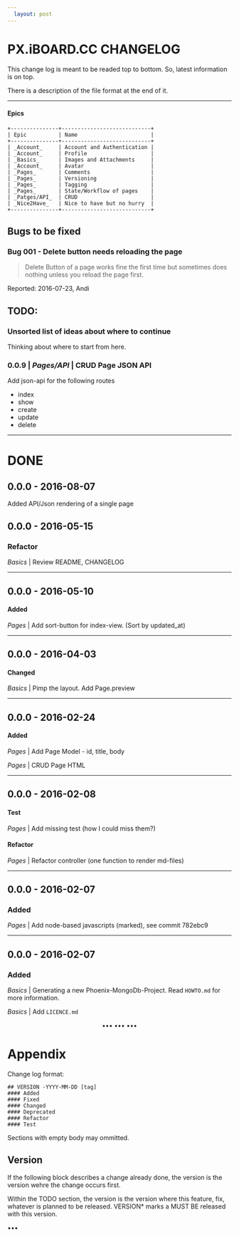 ```yaml
---
  layout: post
---
```


# PX.iBOARD.CC CHANGELOG

This change log is meant to be readed top to bottom. So, latest information
is on top.

There is a description of the file format at the end of it.

----

#### Epics


    +---------------+----------------------------+
    | Epic          | Name                       |
    +---------------+----------------------------+
    | _Account_     | Account and Authentication |
    | _Account_     | Profile                    |
    | _Basics_      | Images and Attachments     |
    | _Account_     | Avatar                     |
    | _Pages_       | Comments                   |
    | _Pages_       | Versioning                 |
    | _Pages_       | Tagging                    |
    | _Pages_       | State/Workflow of pages    |
    | _Patges/API_  | CRUD                       |
    | _Nice2Have_   | Nice to have but no hurry  |
    +---------------+----------------------------+

## Bugs to be fixed

### Bug 001 - Delete button needs reloading the page

> Delete Button of a page works fine the first time but sometimes does 
> nothing unless you reload the page first.

Reported: 2016-07-23, Andi

## TODO:

### Unsorted list of ideas about where to continue

Thinking about where to start from here.

### 0.0.9 | _Pages/API_ | CRUD Page JSON API

Add json-api for the following routes

  - index
  - show
  - create
  - update
  - delete

----

# DONE

## 0.0.0 - 2016-08-07

Added API/Json rendering of a single page

## 0.0.0 - 2016-05-15
### Refactor

_Basics_ | Review README, CHANGELOG

----

## 0.0.0 - 2016-05-10
#### Added
_Pages_ | Add sort-button for index-view. (Sort by updated\_at)

----

## 0.0.0 - 2016-04-03
#### Changed
_Basics_ | Pimp the layout. Add Page.preview

----

## 0.0.0 - 2016-02-24
#### Added

_Pages_ | Add Page Model - id, title, body

_Pages_ | CRUD Page HTML

----

## 0.0.0 - 2016-02-08

#### Test
_Pages_ | Add missing test (how I could miss them?)

#### Refactor
_Pages_ | Refactor controller (one function to render md-files)

----

## 0.0.0 - 2016-02-07
### Added
_Pages_ | Add node-based javascripts (marked), see commit 782ebc9

----

## 0.0.0 - 2016-02-07
### Added
_Basics_ | Generating a new Phoenix-MongoDb-Project.
Read `HOWTO.md` for more information.

_Basics_ | Add `LICENCE.md`

<center>••• ••• •••</center>

# Appendix

Change log format:

    ## VERSION -YYYY-MM-DD [tag]
    #### Added
    #### Fixed
    #### Changed
    #### Deprecated
    #### Refactor
    #### Test

Sections with empty body may ommitted.


## Version

If the following block describes a change already done, the version is the
version wehre the change occurs first.

Within the TODO section, the version is the version where this feature, fix,
whatever is planned to be released. VERSION\* marks a MUST BE released with
this version. 

•••


